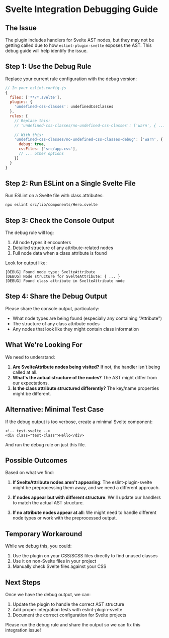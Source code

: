 # Svelte Integration Debugging Guide

## The Issue

The plugin includes handlers for Svelte AST nodes, but they may not be getting called due to how `eslint-plugin-svelte` exposes the AST. This debug guide will help identify the issue.

## Step 1: Use the Debug Rule

Replace your current rule configuration with the debug version:

```javascript
// In your eslint.config.js
{
  files: ['**/*.svelte'],
  plugins: {
    'undefined-css-classes': undefinedCssClasses
  },
  rules: {
    // Replace this:
    // 'undefined-css-classes/no-undefined-css-classes': ['warn', { ... }]
    
    // With this:
    'undefined-css-classes/no-undefined-css-classes-debug': ['warn', {
      debug: true,
      cssFiles: ['src/app.css'],
      // ... other options
    }]
  }
}
```

## Step 2: Run ESLint on a Single Svelte File

Run ESLint on a Svelte file with class attributes:

```bash
npx eslint src/lib/components/Hero.svelte
```

## Step 3: Check the Console Output

The debug rule will log:
1. All node types it encounters
2. Detailed structure of any attribute-related nodes
3. Full node data when a class attribute is found

Look for output like:
```
[DEBUG] Found node type: SvelteAttribute
[DEBUG] Node structure for SvelteAttribute: { ... }
[DEBUG] Found class attribute in SvelteAttribute node
```

## Step 4: Share the Debug Output

Please share the console output, particularly:
- What node types are being found (especially any containing "Attribute")
- The structure of any class attribute nodes
- Any nodes that look like they might contain class information

## What We're Looking For

We need to understand:
1. **Are SvelteAttribute nodes being visited?** If not, the handler isn't being called at all.
2. **What's the actual structure of the nodes?** The AST might differ from our expectations.
3. **Is the class attribute structured differently?** The key/name properties might be different.

## Alternative: Minimal Test Case

If the debug output is too verbose, create a minimal Svelte component:

```svelte
<!-- test.svelte -->
<div class="test-class">Hello</div>
```

And run the debug rule on just this file.

## Possible Outcomes

Based on what we find:

1. **If SvelteAttribute nodes aren't appearing**: The eslint-plugin-svelte might be preprocessing them away, and we need a different approach.

2. **If nodes appear but with different structure**: We'll update our handlers to match the actual AST structure.

3. **If no attribute nodes appear at all**: We might need to handle different node types or work with the preprocessed output.

## Temporary Workaround

While we debug this, you could:
1. Use the plugin on your CSS/SCSS files directly to find unused classes
2. Use it on non-Svelte files in your project
3. Manually check Svelte files against your CSS

## Next Steps

Once we have the debug output, we can:
1. Update the plugin to handle the correct AST structure
2. Add proper integration tests with eslint-plugin-svelte
3. Document the correct configuration for Svelte projects

Please run the debug rule and share the output so we can fix this integration issue!
